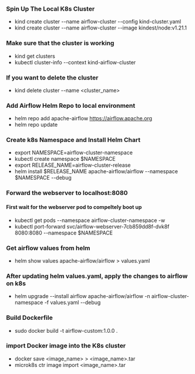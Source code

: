 ### Spin Up The Local K8s Cluster
* kind create cluster --name airflow-cluster --config kind-cluster.yaml
* kind create cluster --name airflow-cluster --image kindest/node:v1.21.1


### Make sure that the cluster is working
* kind get clusters
* kubectl cluster-info --context kind-airflow-cluster


### If you want to delete the cluster
* kind delete cluster --name <cluster_name>


### Add Airflow Helm Repo to local environment
* helm repo add apache-airflow https://airflow.apache.org
* helm repo update


### Create k8s Namespace and Install Helm Chart
* export NAMESPACE=airflow-cluster-namespace
* kubectl create namespace $NAMESPACE
* export RELEASE_NAME=airflow-cluster-release
* helm install $RELEASE_NAME apache-airflow/airflow --namespace $NAMESPACE --debug

### Forward the webserver to localhost:8080

#### First wait for the webserver pod to compeltely boot up
* kubectl get pods --namespace airflow-cluster-namespace -w
* kubectl port-forward svc/airflow-webserver-7cb859dd8f-dvk8f 8080:8080 --namespace $NAMESPACE

### Get airflow values from helm
* helm show values apache-airflow/airflow > values.yaml

### After updating helm values.yaml, apply the changes to airflow on k8s
* helm upgrade --install airflow apache-airflow/airflow -n airflow-cluster-namespace -f values.yaml --debug

### Build Dockerfile
* sudo docker build -t airflow-custom:1.0.0 .

### import Docker image into the K8s cluster
* docker save <image_name> > <image_name>.tar
* microk8s ctr image import <image_name>.tar



